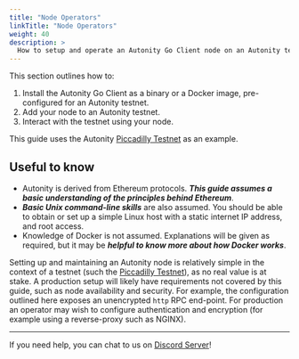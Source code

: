 ```yaml
---
title: "Node Operators"
linkTitle: "Node Operators"
weight: 40
description: >
  How to setup and operate an Autonity Go Client node on an Autonity testnet
---
```


This section outlines how to:

1. Install the Autonity Go Client as a binary or a Docker image, pre-configured for an Autonity testnet.
2. Add your node to an Autonity testnet.
3. Interact with the testnet using your node.


This guide uses the Autonity [Piccadilly Testnet](https://docs.autonity.org/networks/testnet-piccadilly/) as an example.

## Useful to know

* Autonity is derived from Ethereum protocols. **_This guide assumes a basic understanding of the principles behind Ethereum_**.
* **_Basic Unix command-line skills_** are also assumed. You should be able to obtain or set up a simple Linux host with a static internet IP address, and root access.
* Knowledge of Docker is not assumed. Explanations will be given as required, but it may be **_helpful to know more about how Docker works_**.

Setting up and maintaining an Autonity node is relatively simple in the context of a testnet (such the [Piccadilly Testnet](https://docs.autonity.org/networks/testnet-piccadilly/)), as no real value is at stake. A production setup will likely have requirements not covered by this guide, such as node availability and security.  For example, the configuration outlined here exposes an unencrypted `http` RPC end-point. For production an operator may wish to configure authentication and encryption (for example using a reverse-proxy such as NGINX).

------------------------------------------------

If you need help, you can chat to us on [Discord Server](https://discord.gg/autonity)!

